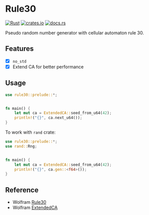 # Rule30

[![Rust](https://github.com/kemingy/rule30/actions/workflows/rust.yml/badge.svg)](https://github.com/kemingy/rule30/actions/workflows/rust.yml)
[![crates.io](https://img.shields.io/crates/v/rule30.svg)](https://crates.io/crates/rule30)
[![docs.rs](https://docs.rs/rule30/badge.svg)](https://docs.rs/rule30)

Pseudo random number generator with cellular automaton rule 30.

## Features

- [x] `no_std`
- [x] Extend CA for better performance

## Usage

```rust
use rule30::prelude::*;


fn main() {
    let mut ca = ExtendedCA::seed_from_u64(42);
    println!("{}", ca.next_u64());
}
```

To work with `rand` crate:

```rust
use rule30::prelude::*;
use rand::Rng;


fn main() {
    let mut ca = ExtendedCA::seed_from_u64(42);
    println!("{}", ca.gen::<f64>());
}
```

## Reference

- Wolfram [Rule30](https://reference.wolfram.com/language/tutorial/RandomNumberGeneration.html#830168163)
- Wolfram [ExtendedCA](https://reference.wolfram.com/language/tutorial/RandomNumberGeneration.html#18361715)
